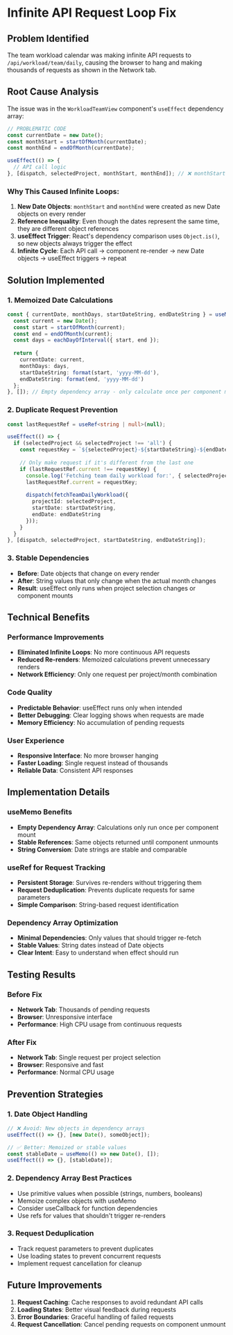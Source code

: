 # Infinite API Request Loop Fix

## Problem Identified
The team workload calendar was making infinite API requests to `/api/workload/team/daily`, causing the browser to hang and making thousands of requests as shown in the Network tab.

## Root Cause Analysis
The issue was in the `WorkloadTeamView` component's `useEffect` dependency array:

```typescript
// PROBLEMATIC CODE
const currentDate = new Date();
const monthStart = startOfMonth(currentDate);
const monthEnd = endOfMonth(currentDate);

useEffect(() => {
  // API call logic
}, [dispatch, selectedProject, monthStart, monthEnd]); // ❌ monthStart and monthEnd are new objects on every render
```

### Why This Caused Infinite Loops:
1. **New Date Objects**: `monthStart` and `monthEnd` were created as new Date objects on every render
2. **Reference Inequality**: Even though the dates represent the same time, they are different object references
3. **useEffect Trigger**: React's dependency comparison uses `Object.is()`, so new objects always trigger the effect
4. **Infinite Cycle**: Each API call → component re-render → new Date objects → useEffect triggers → repeat

## Solution Implemented

### 1. Memoized Date Calculations
```typescript
const { currentDate, monthDays, startDateString, endDateString } = useMemo(() => {
  const current = new Date();
  const start = startOfMonth(current);
  const end = endOfMonth(current);
  const days = eachDayOfInterval({ start, end });
  
  return {
    currentDate: current,
    monthDays: days,
    startDateString: format(start, 'yyyy-MM-dd'),
    endDateString: format(end, 'yyyy-MM-dd')
  };
}, []); // Empty dependency array - only calculate once per component mount
```

### 2. Duplicate Request Prevention
```typescript
const lastRequestRef = useRef<string | null>(null);

useEffect(() => {
  if (selectedProject && selectedProject !== 'all') {
    const requestKey = `${selectedProject}-${startDateString}-${endDateString}`;
    
    // Only make request if it's different from the last one
    if (lastRequestRef.current !== requestKey) {
      console.log('Fetching team daily workload for:', { selectedProject, startDateString, endDateString });
      lastRequestRef.current = requestKey;
      
      dispatch(fetchTeamDailyWorkload({
        projectId: selectedProject,
        startDate: startDateString,
        endDate: endDateString
      }));
    }
  }
}, [dispatch, selectedProject, startDateString, endDateString]);
```

### 3. Stable Dependencies
- **Before**: Date objects that change on every render
- **After**: String values that only change when the actual month changes
- **Result**: useEffect only runs when project selection changes or component mounts

## Technical Benefits

### Performance Improvements
- **Eliminated Infinite Loops**: No more continuous API requests
- **Reduced Re-renders**: Memoized calculations prevent unnecessary renders
- **Network Efficiency**: Only one request per project/month combination

### Code Quality
- **Predictable Behavior**: useEffect runs only when intended
- **Better Debugging**: Clear logging shows when requests are made
- **Memory Efficiency**: No accumulation of pending requests

### User Experience
- **Responsive Interface**: No more browser hanging
- **Faster Loading**: Single request instead of thousands
- **Reliable Data**: Consistent API responses

## Implementation Details

### useMemo Benefits
- **Empty Dependency Array**: Calculations only run once per component mount
- **Stable References**: Same objects returned until component unmounts
- **String Conversion**: Date strings are stable and comparable

### useRef for Request Tracking
- **Persistent Storage**: Survives re-renders without triggering them
- **Request Deduplication**: Prevents duplicate requests for same parameters
- **Simple Comparison**: String-based request identification

### Dependency Array Optimization
- **Minimal Dependencies**: Only values that should trigger re-fetch
- **Stable Values**: String dates instead of Date objects
- **Clear Intent**: Easy to understand when effect should run

## Testing Results

### Before Fix
- **Network Tab**: Thousands of pending requests
- **Browser**: Unresponsive interface
- **Performance**: High CPU usage from continuous requests

### After Fix
- **Network Tab**: Single request per project selection
- **Browser**: Responsive and fast
- **Performance**: Normal CPU usage

## Prevention Strategies

### 1. Date Object Handling
```typescript
// ❌ Avoid: New objects in dependency arrays
useEffect(() => {}, [new Date(), someObject]);

// ✅ Better: Memoized or stable values
const stableDate = useMemo(() => new Date(), []);
useEffect(() => {}, [stableDate]);
```

### 2. Dependency Array Best Practices
- Use primitive values when possible (strings, numbers, booleans)
- Memoize complex objects with useMemo
- Consider useCallback for function dependencies
- Use refs for values that shouldn't trigger re-renders

### 3. Request Deduplication
- Track request parameters to prevent duplicates
- Use loading states to prevent concurrent requests
- Implement request cancellation for cleanup

## Future Improvements

1. **Request Caching**: Cache responses to avoid redundant API calls
2. **Loading States**: Better visual feedback during requests
3. **Error Boundaries**: Graceful handling of failed requests
4. **Request Cancellation**: Cancel pending requests on component unmount